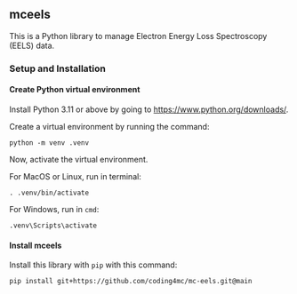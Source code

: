 ## mceels

This is a Python library to manage Electron Energy Loss Spectroscopy (EELS) data.

### Setup and Installation

#### Create Python virtual environment
Install Python 3.11 or above by going to https://www.python.org/downloads/.

Create a virtual environment by running the command:
```
python -m venv .venv
```

Now, activate the virtual environment.

For MacOS or Linux, run in terminal:
```
. .venv/bin/activate
```

For Windows, run in `cmd`:
```
.venv\Scripts\activate
```

#### Install mceels
Install this library with `pip` with this command:
```
pip install git+https://github.com/coding4mc/mc-eels.git@main
```




